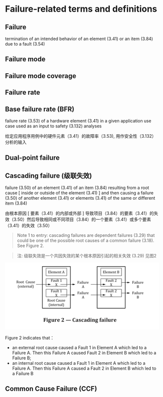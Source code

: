 # Failure-related terms and definitions

## Failure

termination of an intended behavior of an element \(3.41\) or an item \(3.84\) due to a fault \(3.54\)

## Failure mode

## Failure mode coverage

## Failure rate

## Base failure rate \(BFR\)

failure rate \(3.53\) of a hardware element \(3.41\) in a given application use case used as an input to safety \(3.132\) analyses 

给定应用程序用例中的硬件元素（3.41）的故障率（3.53\), 用作安全性（3.132）分析的输入

## Dual-point failure

## Cascading failure \(级联失效\)

failure \(3.50\) of an element \(3.41\) of an item \(3.84\) resulting from a root cause \[ inside or outside of the element \(3.41\) \] and then causing a failure \(3.50\) of another element \(3.41\) or elements \(3.41\) of the same or different item \(3.84\)

由根本原因 \[ 要素（3.41）的内部或外部 \] 导致项目（3.84）的要素（3.41）的失效（3.50）然后导致相同或不同项目（3.84）的一个要素（3.41）或多个要素（3.41）的失效（3.50）

> Note 1 to entry: cascading failures are dependent failures \(3.29\) that could be one of the possible root causes of a common failure \(3.18\). See Figure 2.

> 注: 级联失效是一个共因失效的某个根本原因引起的相关失效 \(3.29\) 见图2

![](.gitbook/assets/wechatimg402.png)

Figure 2 indicates that：

* an external root cause caused a Fault 1 in Element A which led to a Failure A. Then this Failure A caused Fault 2 in Element B which led to a Failure B;
* an internal root cause caused a Fault 1 in Element A which led to a Failure A. Then this Failure A caused a Fault 2 in Element B which led to a Failure B

## Common Cause Failure \(CCF\)





